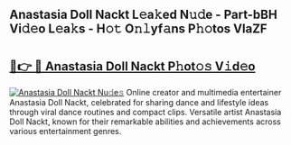 ## Anastasia Doll Nackt L𝚎a𝚔ed N𝚞𝚍e - Part-bBH Vi𝚍𝚎o L𝚎a𝚔s - H𝚘𝚝 O𝚗𝚕yf𝚊ns P𝚑𝚘tos VlaZF

# <h2><a href="http://kfcl7x.oniu.top/?m=Anastasia+Doll+Nackt">🔗👉 🔴 Anastasia Doll Nackt P𝚑ot𝚘𝚜 V𝚒d𝚎o</a></h2>

[![Anastasia Doll Nackt Nu𝚍e𝚜](https://i.imgur.com/0qMVB7G.gif)](http://kfcl7x.oniu.top/?m=Anastasia+Doll+Nackt)
Online creator and multimedia entertainer Anastasia Doll Nackt, celebrated for sharing dance and lifestyle ideas through viral dance routines and compact clips. Versatile artist Anastasia Doll Nackt, known for their remarkable abilities and achievements across various entertainment genres.  
